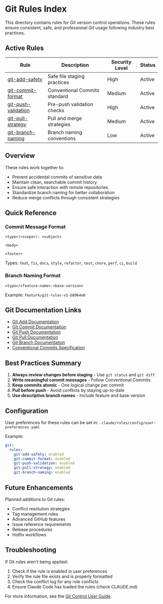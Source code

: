 # Git Rules Index

This directory contains rules for Git version control operations. These rules ensure consistent, safe, and professional Git usage following industry best practices.

## Active Rules

| Rule | Description | Security Level | Status |
|------|-------------|----------------|--------|
| [git-add-safety](git-add-safety.md) | Safe file staging practices | High | Active |
| [git-commit-format](git-commit-format.md) | Conventional Commits standard | Medium | Active |
| [git-push-validation](git-push-validation.md) | Pre-push validation checks | High | Active |
| [git-pull-strategy](git-pull-strategy.md) | Pull and merge strategies | Medium | Active |
| [git-branch-naming](git-branch-naming.md) | Branch naming conventions | Low | Active |

## Overview

These rules work together to:
- Prevent accidental commits of sensitive data
- Maintain clean, searchable commit history
- Ensure safe interaction with remote repositories
- Standardize branch naming for better collaboration
- Reduce merge conflicts through consistent strategies

## Quick Reference

### Commit Message Format
```
<type>(<scope>): <subject>

<body>

<footer>
```

Types: `feat`, `fix`, `docs`, `style`, `refactor`, `test`, `chore`, `perf`, `ci`, `build`

### Branch Naming Format
```
<type>/<feature-name>-<base-version>
```

Example: `feature/git-rules-v1-b8964e0`

## Git Documentation Links

- [Git Add Documentation](https://git-scm.com/docs/git-add)
- [Git Commit Documentation](https://git-scm.com/docs/git-commit)
- [Git Push Documentation](https://git-scm.com/docs/git-push)
- [Git Pull Documentation](https://git-scm.com/docs/git-pull)
- [Git Branch Documentation](https://git-scm.com/docs/git-branch)
- [Conventional Commits Specification](https://www.conventionalcommits.org/)

## Best Practices Summary

1. **Always review changes before staging** - Use `git status` and `git diff`
2. **Write meaningful commit messages** - Follow Conventional Commits
3. **Keep commits atomic** - One logical change per commit
4. **Pull before push** - Avoid conflicts by staying up-to-date
5. **Use descriptive branch names** - Include feature and base version

## Configuration

User preferences for these rules can be set in:
`.claude/rules/config/user-preferences.yaml`

Example:
```yaml
git:
  rules:
    git-add-safety: enabled
    git-commit-format: enabled
    git-push-validation: enabled
    git-pull-strategy: enabled
    git-branch-naming: enabled
```

## Future Enhancements

Planned additions to Git rules:
- Conflict resolution strategies
- Tag management rules
- Advanced GitHub features
- Issue reference requirements
- Release procedures
- Hotfix workflows

## Troubleshooting

If Git rules aren't being applied:
1. Check if the rule is enabled in user preferences
2. Verify the rule file exists and is properly formatted
3. Check the conflict log for any rule conflicts
4. Ensure Claude Code has loaded the rules (check CLAUDE.md)

For more information, see the [Git Control User Guide](../../docs/rules/git/README.md).